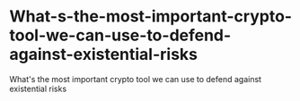 # What-s-the-most-important-crypto-tool-we-can-use-to-defend-against-existential-risks
What's the most important crypto tool we can use to defend against existential risks
